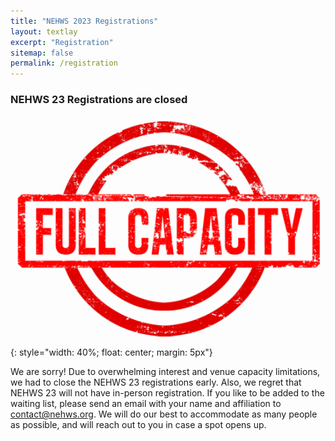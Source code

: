 ```yaml
---
title: "NEHWS 2023 Registrations"
layout: textlay
excerpt: "Registration"
sitemap: false
permalink: /registration
---
```


### **NEHWS 23 Registrations are closed** ###

![](../images/closed.png){: style="width: 40%; float: center; margin: 5px"}

We are sorry! Due to overwhelming interest and venue capacity
limitations, we had to close the NEHWS 23 registrations early. Also, we
regret that NEHWS 23 will not have in-person registration.
If you like to be added to the waiting list, please send an email with
your name and affiliation to
[contact@nehws.org](mailto:contact@nehws.org). We will do our best to
accommodate as many people as possible, and will reach out to you in
case a spot opens up.

